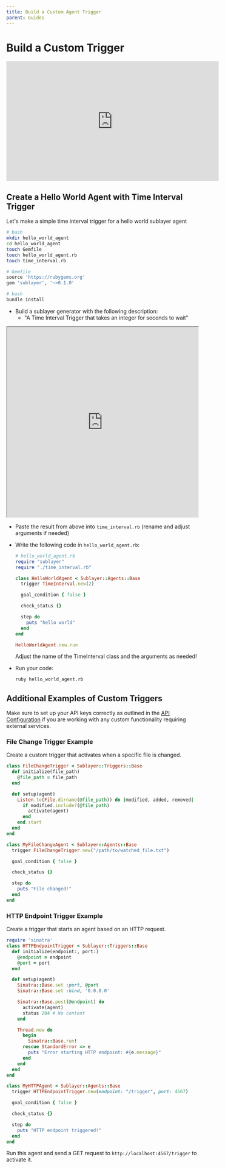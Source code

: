 ```yaml
---
title: Build a Custom Agent Trigger
parent: Guides
---
```

# Build a Custom Trigger

<iframe width="560" height="315" src="https://www.youtube.com/embed/UqaSRtoaOh4?si=fdcnLXfuSlIgobdL" title="YouTube video player" frameborder="0" allow="accelerometer; autoplay; clipboard-write; encrypted-media; gyroscope; picture-in-picture; web-share" referrerpolicy="strict-origin-when-cross-origin" allowfullscreen></iframe>

## Create a Hello World Agent with Time Interval Trigger

Let's make a simple time interval trigger for a hello world sublayer agent

```bash
# bash
mkdir hello_world_agent
cd hello_world_agent
touch Gemfile
touch hello_world_agent.rb
touch time_interval.rb
```

```ruby
# Gemfile
source 'https://rubygems.org'
gem 'sublayer', '~>0.1.0'
```

```bash
# bash
bundle install
```

* Build a sublayer generator with the following description:
    * "A Time Interval Trigger that takes an integer for seconds to wait"
<iframe src="https://blueprints.sublayer.com/interactive-code-generator/sublayer-triggers?example=false" width="100%" height="500px"></iframe>

* Paste the result from above into `time_interval.rb` (rename and adjust arguments if needed)
* Write the following code in `hello_world_agent.rb`:

  ```ruby
  # hello_world_agent.rb
  require "sublayer"
  require "./time_interval.rb"

  class HelloWorldAgent < Sublayer::Agents::Base
    trigger TimeInterval.new(2)

    goal_condition { false }

    check_status {}

    step do
      puts "hello world"
    end
  end

  HelloWorldAgent.new.run
  ```

  Adjust the name of the TimeInterval class and the arguments as needed!

* Run your code:

  ```bash
  ruby hello_world_agent.rb
  ```

## Additional Examples of Custom Triggers

Make sure to set up your API keys correctly as outlined in the [API Configuration](../api-configuration.md) if you are working with any custom functionality requiring external services.

### File Change Trigger Example
Create a custom trigger that activates when a specific file is changed.

```ruby
class FileChangeTrigger < Sublayer::Triggers::Base
  def initialize(file_path)
    @file_path = file_path
  end

  def setup(agent)
    Listen.to(File.dirname(@file_path)) do |modified, added, removed|
      if modified.include?(@file_path)
        activate(agent)
      end
    end.start
  end
end

class MyFileChangeAgent < Sublayer::Agents::Base
  trigger FileChangeTrigger.new("/path/to/watched_file.txt")

  goal_condition { false }

  check_status {}

  step do
    puts "File changed!"
  end
end
```

### HTTP Endpoint Trigger Example
Create a trigger that starts an agent based on an HTTP request.

```ruby
require 'sinatra'
class HTTPEndpointTrigger < Sublayer::Triggers::Base
  def initialize(endpoint:, port:)
    @endpoint = endpoint
    @port = port
  end

  def setup(agent)
    Sinatra::Base.set :port, @port
    Sinatra::Base.set :bind, '0.0.0.0'

    Sinatra::Base.post(@endpoint) do
      activate(agent)
      status 204 # No content
    end

    Thread.new do
      begin
        Sinatra::Base.run!
      rescue StandardError => e
        puts "Error starting HTTP endpoint: #{e.message}"
      end
    end
  end
end

class MyHTTPAgent < Sublayer::Agents::Base
  trigger HTTPEndpointTrigger.new(endpoint: "/trigger", port: 4567)

  goal_condition { false }

  check_status {}

  step do
    puts "HTTP endpoint triggered!"
  end
end
```

Run this agent and send a GET request to `http://localhost:4567/trigger` to activate it.
